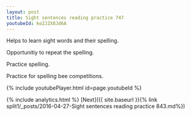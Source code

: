 ```yaml
---
layout: post
title: Sight sentences reading practice 747
youtubeId: koZJZX8Jd6A
---
```

 
 
Helps to learn sight words and their spelling.

Opportunitiy to repeat the spelling. 

Practice spelling. 
 
Practice for spelling bee competitions. 
 
{% include youtubePlayer.html id=page.youtubeId %}
 
 
{% include analytics.html %} 
[Next]({{ site.baseurl }}{% link  split1/_posts/2016-04-27-Sight sentences reading practice 843.md%})
 

